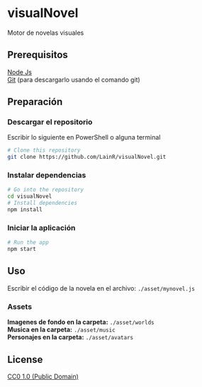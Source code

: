 # visualNovel
Motor de novelas visuales

## Prerequisitos
[Node Js](https://nodejs.org/en/download/)  
[Git](https://git-scm.com/downloads) (para descargarlo usando el comando git)

## Preparación
### Descargar el repositorio
Escribir lo siguiente en PowerShell o alguna terminal
```bash
# Clone this repository
git clone https://github.com/LainR/visualNovel.git
```

### Instalar dependencias
```bash
# Go into the repository
cd visualNovel
# Install dependencies
npm install
```

### Iniciar la aplicación
```bash
# Run the app
npm start
```

## Uso
Escribir el código de la novela en el archivo: `./asset/mynovel.js`

### Assets
**Imagenes de fondo en la carpeta:** 
`./asset/worlds`  
**Musica en la carpeta:** 
`./asset/music`  
**Personajes en la carpeta:** 
`./asset/avatars`

## License

[CC0 1.0 (Public Domain)](LICENSE.md)
